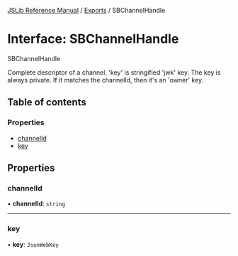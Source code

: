 [JSLib Reference Manual](../jslib2.md) / [Exports](../modules.md) / SBChannelHandle

# Interface: SBChannelHandle

SBChannelHandle

Complete descriptor of a channel. 'key' is stringified 'jwk' key.
The key is always private. If it matches the channelId, then it's
an 'owner' key.

## Table of contents

### Properties

- [channelId](SBChannelHandle.md#channelid)
- [key](SBChannelHandle.md#key)

## Properties

### channelId

• **channelId**: `string`

___

### key

• **key**: `JsonWebKey`
